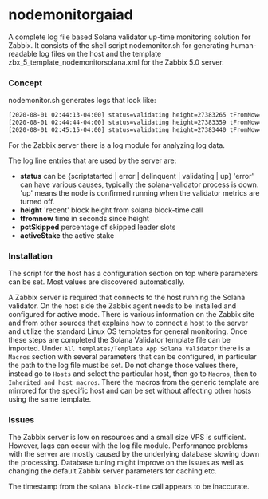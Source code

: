 # nodemonitorgaiad
A complete log file based Solana validator up-time monitoring solution for Zabbix. It consists of the shell script nodemonitor.sh for generating human-readable log files on the host and the template zbx_5_template_nodemonitorsolana.xml for the Zabbix 5.0 server.

### Concept

nodemonitor.sh generates logs that look like:

```sh
[2020-08-01 02:44:13-04:00] status=validating height=27383265 tFromNow=-23 lastVote=27383322 rootBlock=27383268 leaderSlots=16 skippedSlots=0 pctSkipped=0 credits=15840625 activeStake=116197.93
[2020-08-01 02:44:44-04:00] status=validating height=27383359 tFromNow=-29 lastVote=27383400 rootBlock=27383369 leaderSlots=16 skippedSlots=0 pctSkipped=0 credits=15840697 activeStake=116197.93
[2020-08-01 02:45:15-04:00] status=validating height=27383440 tFromNow=-31 lastVote=27383480 rootBlock=27383443 leaderSlots=16 skippedSlots=0 pctSkipped=0 credits=15840771 activeStake=116197.93
```
For the Zabbix server there is a log module for analyzing log data.

The log line entries that are used by the server are:

* **status** can be {scriptstarted | error | delinquent | validating | up} 'error' can have various causes, typically the solana-validator process is down. 'up' means the node is confirmed running when the validator metrics are turned off.
* **height** 'recent' block height from solana block-time call 
* **tfromnow** time in seconds since height
* **pctSkipped** percentage of skipped leader slots 
* **activeStake** the active stake

### Installation

The script for the host has a configuration section on top where parameters can be set. Most values are discovered automatically.

A Zabbix server is required that connects to the host running the Solana validator. On the host side the Zabbix agent needs to be installed and configured for active mode. There is various information on the Zabbix site and from other sources that explains how to connect a host to the server and utilize the standard Linux OS templates for general monitoring. Once these steps are completed the Solana Validator template file can be imported. Under `All templates/Template App Solana Validator` there is a `Macros` section with several parameters that can be configured, in particular the path to the log file must be set. Do not change those values there, instead go to `Hosts` and select the particular host, then go to `Macros`, then to `Inherited and host macros`. There the macros from the generic template are mirrored for the specific host and can be set without affecting other hosts using the same template.


### Issues

The Zabbix server is low on resources and a small size VPS is sufficient. However, lags can occur with the log file module. Performance problems with the server are mostly caused by the underlying database slowing down the processing. Database tuning might improve on the issues as well as changing the default Zabbix server parameters for caching etc.

The timestamp from the `solana block-time` call appears to be inaccurate.


